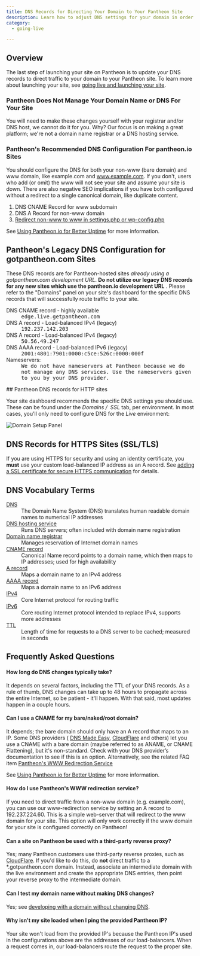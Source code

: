 ```yaml
---
title: DNS Records for Directing Your Domain to Your Pantheon Site
description: Learn how to adjust DNS settings for your domain in order to redirect traffic to your Pantheon site.
category:
  - going-live

---
```


## Overview

The last step of launching your site on Pantheon is to update your DNS records to direct traffic to your domain to your Pantheon site. To learn more about launching your site, see [going live and launching your site](/articles/running-drupal/going-live-and-launching-your-site/).

### Pantheon Does Not Manage Your Domain Name or DNS For Your Site

You will need to make these changes yourself with your registrar and/or DNS host, we cannot do it for you. Why? Our focus is on making a great platform; we're not a domain name registrar or a DNS hosting service.

### Pantheon's Recommended DNS Configuration For pantheon.io Sites

You should configure the DNS for both your non-www (bare domain) and www domain, like example.com and www.example.com. If you don't, users who add (or omit) the www will not see your site and assume your site is down. There are also negative SEO implications if you have both configured without a redirect to a single canonical domain, like duplicate content.

1. DNS CNAME Record for www subdomain
2. DNS A Record for non-www domain
3. [Redirect non-www to www in settings.php or wp-config.php](/articles/howto/redirect-incoming-requests/#redirect_common)

See [Using Pantheon.io for Better Uptime](http://helpdesk.getpantheon.com/customer/portal/articles/1704710) for more information.


## Pantheon's Legacy DNS Configuration for gotpantheon.com Sites

These DNS records are for Pantheon-hosted sites _already using a gotpantheon.com development URL_. **Do not utilize our legacy DNS records for any new sites which use the pantheon.io development URL** . Please refer to the "Domains" panel on your site's dashboard for the specific DNS records that will successfully route traffic to your site.

<dl class="records">
	<dt>DNS CNAME record - highly available</dt>
	<dd>edge.live.getpantheon.com</dd>
	<dt>DNS A record - Load-balanced IPv4 (legacy)</dt>
	<dd>192.237.142.203</dd>
	<dt>DNS A record - Load-balanced IPv4 (legacy)</dt>
	<dd>50.56.49.247</dd>
	<dt>DNS AAAA record - Load-balanced IPv6 (legacy)</dt>
	<dd>2001:4801:7901:0000:c5ce:526c:0000:000f</dd>
	<dt>Nameservers:</dt>
	<dd>We do not have nameservers at Pantheon because we do not manage any DNS services. Use the nameservers given to you by your DNS provider.</dd>
</dl>
## Pantheon DNS records for HTTP sites

Your site dashboard recommends the specific DNS settings you should use. These can be found under the _Domains /  SSL_ tab, per environment. In most cases, you'll only need to configure DNS for the _Live_ environment:  


 ![Domain Setup Panel](https://pantheon-systems.desk.com/customer/portal/attachments/341988)

## DNS Records for HTTPS Sites (SSL/TLS)

If you are using HTTPS for security and using an identity certificate, you **must** use your custom load-balanced IP address as an A record. See [adding a SSL certificate for secure HTTPS communication](/articles/howto/adding-a-ssl-certificate-for-secure-https-communication/) for details.

## DNS Vocabulary Terms
<dl>
	<dt><a href="http://en.wikipedia.org/wiki/Domain_Name_System">DNS</a></dt>
	<dd>The Domain Name System (DNS) translates human readable domain names to numerical IP addresses</dd>
	<dt><a href="http://en.wikipedia.org/wiki/DNS_hosting_service">DNS hosting service</a></dt>
	<dd>Runs DNS servers; often included with domain name registration</dd>
	<dt><a href="http://en.wikipedia.org/wiki/Domain_name_registrar">Domain name registrar</a></dt>
	<dd>Manages reservation of Internet domain names</dd>
	<dt><a href="http://en.wikipedia.org/wiki/CNAME_record">CNAME record</a></dt>
	<dd>Canonical Name record points to a domain name, which then maps to IP addresses; used for high availability</dd>
	<dt><a href="http://en.wikipedia.org/wiki/A_record#A">A record</a></dt>
	<dd>Maps a domain name to an IPv4 address</dd>
	<dt><a href="http://en.wikipedia.org/wiki/A_record#AAAA">AAAA record</a></dt>
	<dd>Maps a domain name to an IPv6 address</dd>
	<dt><a href="http://en.wikipedia.org/wiki/IPv4">IPv4</a></dt>
	<dd>Core Internet protocol for routing traffic</dd>
	<dt><a href="http://en.wikipedia.org/wiki/IPv4">IPv6</a></dt>
	<dd>Core routing Internet protocol intended to replace IPv4, supports more addresses</dd>
	<dt><a href="http://en.wikipedia.org/wiki/Time_to_live#DNS_records">TTL</a></dt>
	<dd>Length of time for requests to a DNS server to be cached; measured in seconds</dd>
</dl>

## Frequently Asked Questions

#### How long do DNS changes typically take?

It depends on several factors, including the TTL of your DNS records. As a rule of thumb, DNS changes can take up to 48 hours to propagate across the entire Internet, so be patient - it'll happen. With that said, most updates happen in a couple hours.

#### Can I use a CNAME for my bare/naked/root domain?

It depends; the bare domain should only have an A record that maps to an IP. Some DNS providers ( [DNS Made Easy](http://www.dnsmadeeasy.com/services/aname-records/), [CloudFlare](https://support.cloudflare.com/hc/en-us/articles/200169056-CNAME-Flattening-RFC-compliant-support-for-CNAME-at-the-root) and others) let you use a CNAME with a bare domain (maybe referred to as ANAME, or CNAME Flattening), but it's non-standard. Check with your DNS provider’s documentation to see if this is an option. Alternatively, see the related FAQ item [Pantheon's WWW Redirection Service](/articles/getting-started/dns-records-for-directing-your-domain-to-your-pantheon-site/#pantheon_www_redirection)


See [Using Pantheon.io for Better Uptime](http://helpdesk.getpantheon.com/customer/portal/articles/1704710) for more information.

#### How do I use Pantheon's WWW redirection service?

If you need to direct traffic from a non-www domain (e.g. example.com), you can use our www-redirection service by setting an A record to 192.237.224.60. This is a simple web-server that will redirect to the www domain for your site. This option will only work correctly if the www domain for your site is configured correctly on Pantheon!

#### Can a site on Pantheon be used with a third-party reverse proxy?

Yes; many Pantheon customers use third-party reverse proxies, such as [CloudFlare](https://www.cloudflare.com/). If you'd like to do this, do **not** direct traffic to a \*.gotpantheon.com domain. Instead, associate an intermediate domain with the live environment and create the appropriate DNS entries, then point your reverse proxy to the intermediate domain.

#### Can I test my domain name without making DNS changes?

Yes; see [developing with a domain without changing DNS](/articles/getting-started/adding-a-domain-to-a-site-environment/#dev_wo_dns).

#### Why isn't my site loaded when I ping the provided Pantheon IP?

Your site won't load from the provided IP's because the Pantheon IP's used in the configurations above are the addresses of our load-balancers. When a request comes in, our load-balancers route the request to the proper site. 

<style type="text/css">.records dd {
  font-family: monospace;
}
</style>
